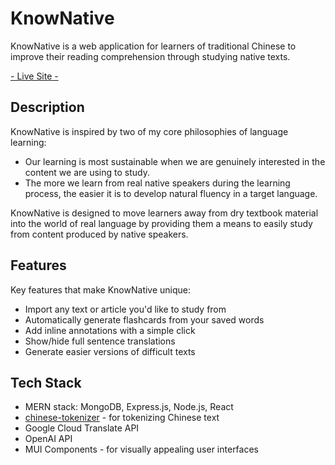 # KnowNative

KnowNative is a web application for learners of traditional Chinese to improve their reading comprehension through studying native texts.

[ - Live Site - ](https://knownative-730586de0f29.herokuapp.com/)

## Description

KnowNative is inspired by two of my core philosophies of language learning: 

* Our learning is most sustainable when we are genuinely interested in the content we are using to study.
* The more we learn from real native speakers during the learning process, the easier it is to develop natural fluency in a target language.

KnowNative is designed to move learners away from dry textbook material into the world of real language by providing them a means to easily study from content produced by native speakers.

## Features

Key features that make KnowNative unique:
- Import any text or article you'd like to study from
- Automatically generate flashcards from your saved words
- Add inline annotations with a simple click
- Show/hide full sentence translations
- Generate easier versions of difficult texts

## Tech Stack
- MERN stack: MongoDB, Express.js, Node.js, React
- [chinese-tokenizer](https://github.com/yishn/chinese-tokenizer) - for tokenizing Chinese text
- Google Cloud Translate API
- OpenAI API
- MUI Components - for visually appealing user interfaces

